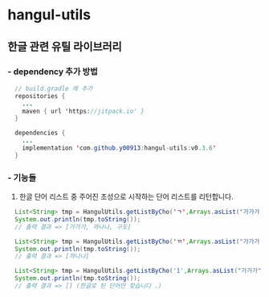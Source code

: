 # hangul-utils

## 한글 관련 유틸 라이브러리

### - dependency 추가 방법
```java
  // build.gradle 에 추가
  repositories {
    ...
    maven { url 'https://jitpack.io' }
  }

  dependencies {
    ...
    implementation 'com.github.y00913:hangul-utils:v0.3.6'
  }
```

### - 기능들
1. 한글 단어 리스트 중 주어진 초성으로 시작하는 단어 리스트를 리턴합니다.
```java
  List<String> tmp = HangulUtils.getListByCho('ㄱ',Arrays.asList("가가가","까나나","다다다","나나","구도","11"));
  System.out.println(tmp.toString());
  // 출력 결과 => [가가가, 까나나, 구도]

  List<String> tmp = HangulUtils.getListByCho('ㄲ',Arrays.asList("가가가","까나나","다다다","나나","구도","11"));
  System.out.println(tmp.toString());
  // 출력 결과 => [까나나]

  List<String> tmp = HangulUtils.getListByCho('1',Arrays.asList("가가가","까나나","다다다","나나","구도","11"));
  System.out.println(tmp.toString());
  // 출력 결과 => [] (한글로 된 단어만 찾습니다 .)
```
